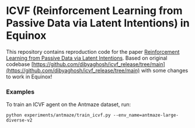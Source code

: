 # ICVF (Reinforcement Learning from Passive Data via Latent Intentions) in Equinox

This repository contains reproduction code for the paper [Reinforcement Learning from Passive Data via Latent Intentions](https://arxiv.org/abs/2304.04782).
Based on original codebase [https://github.com/dibyaghosh/icvf_release/tree/main](https://github.com/dibyaghosh/icvf_release/tree/main) with some changes to work in Equinox!

### Examples

To train an ICVF agent on the Antmaze dataset, run:

```
python experiments/antmaze/train_icvf.py --env_name=antmaze-large-diverse-v2
```
